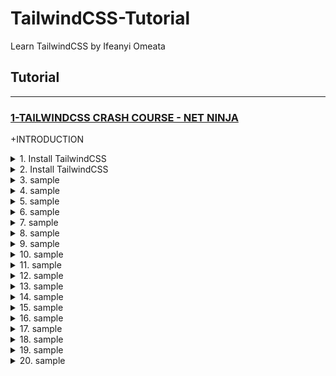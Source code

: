 # TailwindCSS-Tutorial
Learn TailwindCSS by Ifeanyi Omeata

## Tutorial

---

### [1-TAILWINDCSS CRASH COURSE - NET NINJA](#)

+INTRODUCTION

<details>
  <summary>1. Install TailwindCSS</summary>

Check Node Version:

```bash
node -v
```

Create package.json file:

```bash
npm init -y
```

Install TailwindCSS:

```bash
npm install tailwindcss
```

```bash
npm install -D tailwindcss
npx tailwindcss init
```

Add the Tailwind directives to your CSS:

src/styles.css:

```css
@tailwind base;
@tailwind components;
@tailwind utilities;
```

</details>

<details>
  <summary>2. Install TailwindCSS</summary>

```bash
node -v
```

```bash
node -v
```

</details>

<details>
  <summary>3. sample</summary>

```bash
node -v
```

</details>

<details>
  <summary>4. sample</summary>

```bash
node -v
```

</details>

<details>
  <summary>5. sample</summary>

```bash
node -v
```

</details>

<details>
  <summary>6. sample</summary>

```bash
node -v
```

</details>

<details>
  <summary>7. sample</summary>

```bash
node -v
```

</details>

<details>
  <summary>8. sample</summary>

```bash
node -v
```

</details>

<details>
  <summary>9. sample</summary>

```bash
node -v
```

</details>

<details>
  <summary>10. sample</summary>

```bash
node -v
```

</details>

<details>
  <summary>11. sample</summary>

```bash
node -v
```

</details>

<details>
  <summary>12. sample</summary>

```bash
node -v
```

</details>

<details>
  <summary>13. sample</summary>

```bash
node -v
```

</details>

<details>
  <summary>14. sample</summary>

```bash
node -v
```

</details>

<details>
  <summary>15. sample</summary>

```bash
node -v
```

</details>

<details>
  <summary>16. sample</summary>

```bash
node -v
```

</details>

<details>
  <summary>17. sample</summary>

```bash
node -v
```

</details>

<details>
  <summary>18. sample</summary>

```bash
node -v
```

</details>

<details>
  <summary>19. sample</summary>

```bash
node -v
```

</details>

<details>
  <summary>20. sample</summary>

```bash
node -v
```

</details>